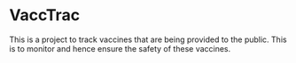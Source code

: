# VaccTrac
This is a project to track vaccines that are being provided to the public. This is to monitor and hence ensure the safety of these vaccines.
